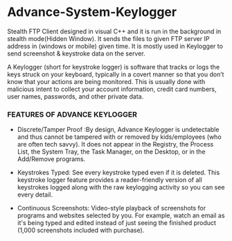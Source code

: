 # Advance-System-Keylogger

Stealth FTP Client designed in visual C++ and it is run in the background in stealth mode(Hidden Window). It sends the files to given FTP server IP address in (windows or mobile) given time. It is mostly used in Keylogger to send screenshot &amp; keystroke data on the server.

A Keylogger (short for keystroke logger) is software that tracks or logs the keys struck on your keyboard, typically in a covert manner so that you don’t know that your actions are being monitored. This is usually done with malicious intent to collect your account information, credit card numbers, user names, passwords, and other private data.

### FEATURES OF ADVANCE KEYLOGGER

- Discrete/Tamper Proof :By design, Advance Keylogger is undetectable and thus cannot be tampered with or removed by kids/employees (who are often tech savvy). It does not appear in the Registry, the Process List, the System Tray, the Task Manager, on the Desktop, or in the Add/Remove programs.

- Keystrokes Typed: See every keystroke typed even if it is deleted. This keystroke logger feature provides a reader-friendly version of all keystrokes logged along with the raw keylogging activity so you can see every detail. 

- Continuous Screenshots: Video-style playback of screenshots for programs and websites selected by you. For example, watch an email as it's being typed and edited instead of just seeing the finished product (1,000 screenshots included with purchase).


